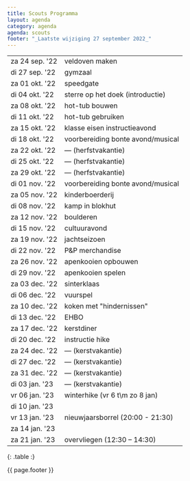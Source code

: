 ```yaml
---
title: Scouts Programma
layout: agenda
category: agenda
agenda: scouts
footer: "_Laatste wijziging 27 september 2022_"
---
```


| | |
|---|---|
| za 24 sep. '22 | veldoven maken |
| di 27 sep. '22 | gymzaal |
| za 01 okt. '22 | speedgate |
| di 04 okt. '22 | sterre op het doek (introductie) |
| za 08 okt. '22 | hot-tub bouwen  |
| di 11 okt. '22 | hot-tub gebruiken  |
| za 15 okt. '22 | klasse eisen instructieavond |
| di 18 okt. '22 | voorbereiding bonte avond/musical |
| za 22 okt. '22 | — (herfstvakantie) |
| di 25 okt. '22 | — (herfstvakantie) |
| za 29 okt. '22 | — (herfstvakantie) |
| di 01 nov. '22 | voorbereiding bonte avond/musical |
| za 05 nov. '22 | kinderboerderij |
| di 08 nov. '22 | kamp in blokhut |
| za 12 nov. '22 | boulderen |
| di 15 nov. '22 | cultuuravond |
| za 19 nov. '22 | jachtseizoen |
| di 22 nov. '22 | P&P merchandise |
| za 26 nov. '22 | apenkooien opbouwen |
| di 29 nov. '22 | apenkooien spelen |
| za 03 dec. '22 | sinterklaas |
| di 06 dec. '22 | vuurspel |
| za 10 dec. '22 | koken met "hindernissen" |
| di 13 dec. '22 | EHBO |
| za 17 dec. '22 | kerstdiner |
| di 20 dec. '22 | instructie hike |
| za 24 dec. '22 | — (kerstvakantie) |
| di 27 dec. '22 | — (kerstvakantie) |
| za 31 dec. '22 | — (kerstvakantie) |
| di 03 jan. '23 | — (kerstvakantie) |
| vr 06 jan. '23 | winterhike (vr 6 t\m zo 8 jan) |
| di 10 jan. '23 | |
| vr 13 jan. '23 | nieuwjaarsborrel (20:00 - 21:30) |
| za 14 jan. '23 | |
| za 21 jan. '23 | overvliegen (12:30 – 14:30) |
{: .table :}

{{ page.footer }}


